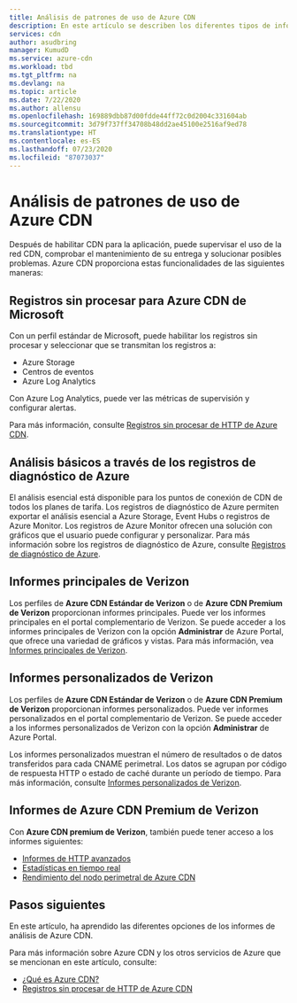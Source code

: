 ```yaml
---
title: Análisis de patrones de uso de Azure CDN
description: En este artículo se describen los diferentes tipos de informes de análisis disponibles para los productos de Azure CDN.
services: cdn
author: asudbring
manager: KumudD
ms.service: azure-cdn
ms.workload: tbd
ms.tgt_pltfrm: na
ms.devlang: na
ms.topic: article
ms.date: 7/22/2020
ms.author: allensu
ms.openlocfilehash: 169889dbb87d00fdde44ff72c0d2004c331604ab
ms.sourcegitcommit: 3d79f737ff34708b48dd2ae45100e2516af9ed78
ms.translationtype: HT
ms.contentlocale: es-ES
ms.lasthandoff: 07/23/2020
ms.locfileid: "87073037"
---
```

# <a name="analyze-azure-cdn-usage-patterns"></a>Análisis de patrones de uso de Azure CDN

Después de habilitar CDN para la aplicación, puede supervisar el uso de la red CDN, comprobar el mantenimiento de su entrega y solucionar posibles problemas. Azure CDN proporciona estas funcionalidades de las siguientes maneras: 

## <a name="raw-logs-for-azure-cdn-from-microsoft"></a>Registros sin procesar para Azure CDN de Microsoft
Con un perfil estándar de Microsoft, puede habilitar los registros sin procesar y seleccionar que se transmitan los registros a:

* Azure Storage
* Centros de eventos
* Azure Log Analytics

Con Azure Log Analytics, puede ver las métricas de supervisión y configurar alertas. 

Para más información, consulte [Registros sin procesar de HTTP de Azure CDN](enable-raw-logs.md).


## <a name="core-analytics-via-azure-diagnostic-logs"></a>Análisis básicos a través de los registros de diagnóstico de Azure

El análisis esencial está disponible para los puntos de conexión de CDN de todos los planes de tarifa. Los registros de diagnóstico de Azure permiten exportar el análisis esencial a Azure Storage, Event Hubs o registros de Azure Monitor. Los registros de Azure Monitor ofrecen una solución con gráficos que el usuario puede configurar y personalizar. Para más información sobre los registros de diagnóstico de Azure, consulte [Registros de diagnóstico de Azure](cdn-azure-diagnostic-logs.md).

## <a name="verizon-core-reports"></a>Informes principales de Verizon

Los perfiles de **Azure CDN Estándar de Verizon** o de **Azure CDN Premium de Verizon** proporcionan informes principales. Puede ver los informes principales en el portal complementario de Verizon. Se puede acceder a los informes principales de Verizon con la opción **Administrar** de Azure Portal, que ofrece una variedad de gráficos y vistas. Para más información, vea [Informes principales de Verizon](cdn-analyze-usage-patterns.md).

## <a name="verizon-custom-reports"></a>Informes personalizados de Verizon

Los perfiles de **Azure CDN Estándar de Verizon** o de **Azure CDN Premium de Verizon** proporcionan informes personalizados. Puede ver informes personalizados en el portal complementario de Verizon. Se puede acceder a los informes personalizados de Verizon con la opción **Administrar** de Azure Portal. 

Los informes personalizados muestran el número de resultados o de datos transferidos para cada CNAME perimetral. Los datos se agrupan por código de respuesta HTTP o estado de caché durante un período de tiempo. Para más información, consulte [Informes personalizados de Verizon](cdn-verizon-custom-reports.md).

## <a name="azure-cdn-premium-from-verizon-reports"></a>Informes de Azure CDN Premium de Verizon

Con **Azure CDN premium de Verizon**, también puede tener acceso a los informes siguientes:
   * [Informes de HTTP avanzados](cdn-advanced-http-reports.md)
   * [Estadísticas en tiempo real](cdn-real-time-stats.md)
   * [Rendimiento del nodo perimetral de Azure CDN](cdn-edge-performance.md)

## <a name="next-steps"></a>Pasos siguientes
En este artículo, ha aprendido las diferentes opciones de los informes de análisis de Azure CDN.

Para más información sobre Azure CDN y los otros servicios de Azure que se mencionan en este artículo, consulte:

* [¿Qué es Azure CDN?](cdn-overview.md)
* [Registros sin procesar de HTTP de Azure CDN](enable-raw-logs.md)


